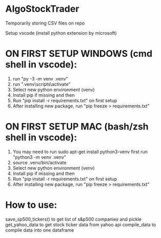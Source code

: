 # AlgoStockTrader
Temporarily storing CSV files on repo

Setup vscode (install python extension by microsoft)

# ON FIRST SETUP WINDOWS (cmd shell in vscode):
1) run "py -3 -m venv .venv"
2) run ".venv\scripts\activate"
3) Select new python environment (venv)
4) Install pip if missing and then
5) Run "pip install -r requirements.txt" on first setup 
6) After installing new package, run "pip freeze > requirements.txt"

# ON FIRST SETUP MAC (bash/zsh shell in vscode):
1) You may need to run sudo apt-get install python3-venv first
    run "python3 -m venv .venv"
2) source .venv/bin/activate
3) Select new python environment (venv)
4) Install pip if missing and then
5) Run "pip install -r requirements.txt" on first setup 
6) After installing new package, run "pip freeze > requirements.txt"

# How to use:

save_sp500_tickers() to get list of s&p500 companies and pickle
get_yahoo_data to get stock ticker data from yahoo api
compile_data to compile data into one dataframe

